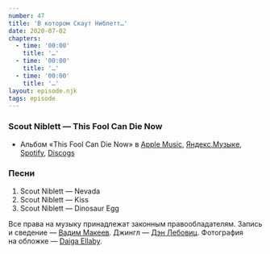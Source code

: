 ```yaml
---
number: 47
title: 'В котором Скаут Ниблетт…'
date: 2020-07-02
chapters:
  - time: '00:00'
    title: '…'
  - time: '00:00'
    title: '…'
  - time: '00:00'
    title: '…'
layout: episode.njk
tags: episode
---
```


### Scout Niblett — This Fool Can Die Now

- Альбом «This Fool Can Die Now» в
  [Apple Music](https://music.apple.com/album/264613507),
  [Яндекс.Музыке](https://music.yandex.ru/album/720528),
  [Spotify](https://open.spotify.com/album/47SjArr0rwl7Pd87i8h8Vi),
  [Discogs](https://www.discogs.com/master/20654)

### Песни

1. Scout Niblett — Nevada
2. Scout Niblett — Kiss
3. Scout Niblett — Dinosaur Egg

Все права на музыку принадлежат законным правообладателям.
Запись и сведение — [Вадим Макеев](https://twitter.com/pepelsbey).
Джингл — [Дэн Лебовиц](https://www.youtube.com/channel/UC38A5qHrlc_Zgua7vL4b96w).
Фотография на обложке — [Daiga Ellaby](https://unsplash.com/photos/eB6RTmE2ky4).
